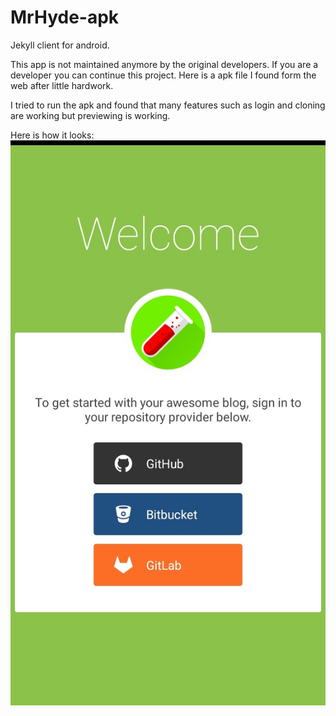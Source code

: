 # MrHyde-apk
Jekyll client for android.

This app is not maintained anymore by the original developers. If you are a developer you can continue this project. Here is a apk file I found form the web after little hardwork.

I tried to run the apk and found that many features such as login and cloning are working but previewing is working.

Here is how it looks:
![Image](https://github.com/sumit-buddy/MrHyde-apk/blob/main/screen-shot.jpg)
